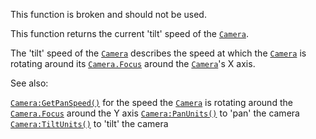 This function is broken and should not be used.

This function returns the current 'tilt' speed of the [`Camera`](https://create.roblox.com/docs/reference/engine/classes/Camera).

The 'tilt' speed of the [`Camera`](https://create.roblox.com/docs/reference/engine/classes/Camera) describes the speed at which the
[`Camera`](https://create.roblox.com/docs/reference/engine/classes/Camera) is rotating around its [`Camera.Focus`](https://create.roblox.com/docs/reference/engine/classes/Camera#Focus) around the
[`Camera`](https://create.roblox.com/docs/reference/engine/classes/Camera)'s X axis.

See also:

[`Camera:GetPanSpeed()`](https://create.roblox.com/docs/reference/engine/classes/Camera#GetPanSpeed) for the speed the [`Camera`](https://create.roblox.com/docs/reference/engine/classes/Camera) is rotating
around the [`Camera.Focus`](https://create.roblox.com/docs/reference/engine/classes/Camera#Focus) around the Y axis
[`Camera:PanUnits()`](https://create.roblox.com/docs/reference/engine/classes/Camera#PanUnits) to 'pan' the camera [`Camera:TiltUnits()`](https://create.roblox.com/docs/reference/engine/classes/Camera#TiltUnits)
to 'tilt' the camera